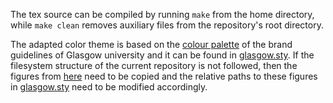 The tex source can be compiled by running `make` from the home directory, while `make clean` removes auxiliary files
from the repository's root directory.

The adapted color theme is based on the
[colour palette](http://www.gla.ac.uk/myglasgow/staff/brandguidelines/components/colourpalette/)
of the brand guidelines of Glasgow university and it can be found in
[glasgow.sty](src/tex/packages/glasgow.sty).
If the filesystem structure of the current repository is not followed,
then the figures from [here](src/figures) need to be copied and the relative paths to these figures in
[glasgow.sty](src/tex/packages/glasgow.sty)
need to be modified accordingly.
